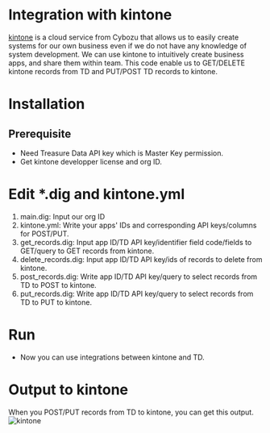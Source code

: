 # Integration with kintone
[kintone](https://www.kintone.com/) is a cloud service from Cybozu that allows us to easily create systems for our own business even if we do not have any knowledge of system development. We can use kintone to intuitively create business apps, and share them within team.
This code enable us to GET/DELETE kintone records from TD and PUT/POST TD records to kintone.

# Installation

## Prerequisite
- Need Treasure Data API key which is Master Key permission.
- Get kintone developper license and org ID.

# Edit *.dig and kintone.yml
1. main.dig: Input our org ID
2. kintone.yml: Write your apps' IDs and corresponding API keys/columns for POST/PUT.
3. get_records.dig: Input app ID/TD API key/identifier field code/fields to GET/query to GET records from kintone.
4. delete_records.dig: Input app ID/TD API key/ids of records to delete from kintone.
5. post_records.dig: Write app ID/TD API key/query to select records from TD to POST to kintone.
6. put_records.dig: Write app ID/TD API key/query to select records from TD to PUT to kintone.


# Run
- Now you can use integrations between kintone and TD.

# Output to kintone
When you POST/PUT records from TD to kintone, you can get this output.
![kintone](https://github.com/treasure-data/treasure-boxes/blob/master/integration-box/kintone/Screen%20Shot%202019-08-06%20at%2013.41.06.png "demo data")

